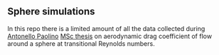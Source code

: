 ## Sphere simulations

In this repo there is a limited amount of all the data collected during [Antonello Paolino](https://github.com/antonellopaolino) [MSc thesis](https://github.com/ami-iit/element_cfd-simulation/blob/master/docs/antonello_paolino_master_thesis.pdf) on aerodynamic drag coefficient of flow around a sphere at transitional Reynolds numbers.